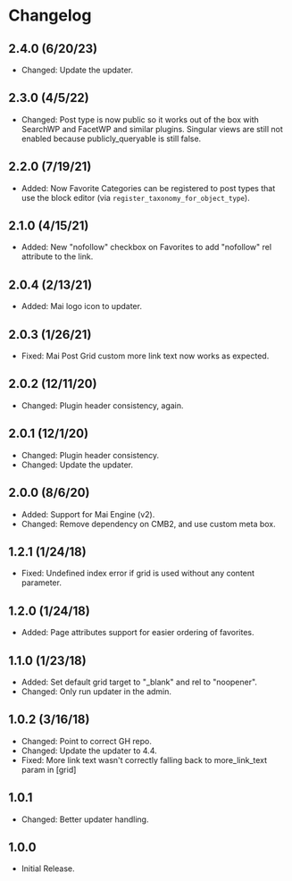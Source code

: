 # Changelog

## 2.4.0 (6/20/23)
* Changed: Update the updater.

## 2.3.0 (4/5/22)
* Changed: Post type is now public so it works out of the box with SearchWP and FacetWP and similar plugins. Singular views are still not enabled because publicly_queryable is still false.

## 2.2.0 (7/19/21)
* Added: Now Favorite Categories can be registered to post types that use the block editor (via `register_taxonomy_for_object_type`).

## 2.1.0 (4/15/21)
* Added: New "nofollow" checkbox on Favorites to add "nofollow" rel attribute to the link.

## 2.0.4 (2/13/21)
* Added: Mai logo icon to updater.

## 2.0.3 (1/26/21)
* Fixed: Mai Post Grid custom more link text now works as expected.

## 2.0.2 (12/11/20)
* Changed: Plugin header consistency, again.

## 2.0.1 (12/1/20)
* Changed: Plugin header consistency.
* Changed: Update the updater.

## 2.0.0 (8/6/20)
* Added: Support for Mai Engine (v2).
* Changed: Remove dependency on CMB2, and use custom meta box.

## 1.2.1 (1/24/18)
* Fixed: Undefined index error if grid is used without any content parameter.

## 1.2.0 (1/24/18)
* Added: Page attributes support for easier ordering of favorites.

## 1.1.0 (1/23/18)
* Added: Set default grid target to "_blank" and rel to "noopener".
* Changed: Only run updater in the admin.

## 1.0.2 (3/16/18)
* Changed: Point to correct GH repo.
* Changed: Update the updater to 4.4.
* Fixed: More link text wasn't correctly falling back to more_link_text param in [grid]

## 1.0.1
* Changed: Better updater handling.

## 1.0.0
* Initial Release.
